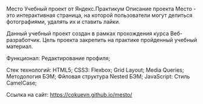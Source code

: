 Место
Учебный проект от Яндекс.Практикум
Описание проекта
Место - это интерактивная страница, на которой пользователи могут делиться фотографиями, удалять их и ставить лайки.

Данный учебный проект создан в рамках прохождения курса Веб-разработчик. Цель проекта закрепить на практике пройденный учебный материал.

Функционал:
Редактирование профиля;

Стек технологий:
HTML5;
CSS3:
Flexbox;
Grid Layout;
Media Queries;
Методология БЭМ;
Фйловая структура Nested БЭМ;
JavaScript:
Стиль CamelCase;

Ссылка на сайт: https://cokuevn.github.io/mesto/